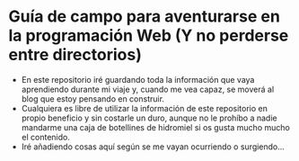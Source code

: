 # Guía de campo para aventurarse en la programación Web (Y no perderse entre directorios)

* En este repositorio iré guardando toda la información que vaya aprendiendo durante mi viaje y, cuando me vea capaz, se moverá al blog que estoy pensando en construir.
* Cualquiera es libre de utilizar la información de este repositorio en propio beneficio y sin costarle un duro, aunque no le prohíbo a nadie mandarme una caja de botellines de hidromiel si os gusta mucho mucho el contenido.
* Iré añadiendo cosas aquí según se me vayan ocurriendo o surgiendo...